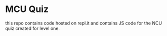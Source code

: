 # MCU Quiz
this repo contains code hosted on repl.it and contains JS code for the NCU quiz created for level one.